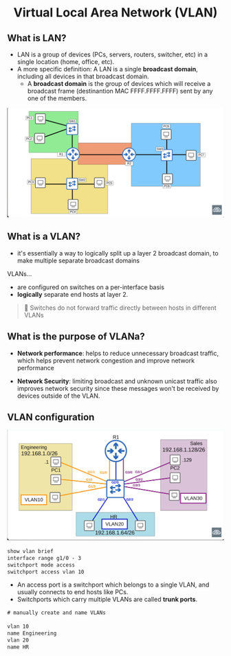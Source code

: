 # <center> Virtual Local Area Network (VLAN) </center>

## What is LAN?

- LAN is a group of devices (PCs, servers, routers, switcher, etc) in a single location (home, office, etc).
- A more specific definition: A LAN is a single **broadcast domain**, including all devices in that broadcast domain.
    - A **broadcast domain** is the group of devices which will receive a broadcast frame (destinantion MAC FFFF.FFFF.FFFF) sent by any one of the members. 

![LAN images](.medias/vlan/lan.png)

## What is a VLAN?

- it's essentially a way to logically split up a layer 2 broadcast domain, to make multiple separate broadcast domains

VLANs...

- are configured on switches on a per-interface basis
- **logically** separate end hosts at layer 2.


>  📝 Switches do not forward traffic directly between hosts in different VLANs

## What is the purpose of VLANa?

- **Network performance**: helps to reduce unnecessary broadcast traffic, which helps prevent network congestion and improve network performance

- **Network Security**: limiting broadcast and unknown unicast traffic also improves network security since these messages won't be received by devices outside of the VLAN.

## VLAN configuration

![basic vlan cofiguration](.medias/vlan/vlanconf.png)

```cli
show vlan brief
interface range g1/0 - 3
switchport mode access
switchport access vlan 10
```

- An access port is a switchport which belongs to a single VLAN, and usually connects to end hosts like PCs.
- Switchports which carry multiple VLANs are called **trunk ports**. 


```
# manually create and name VLANs

vlan 10
name Engineering
vlan 20
name HR
```
